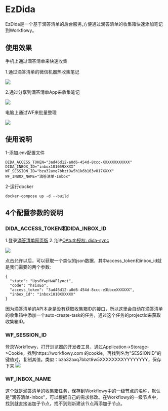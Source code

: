 # EzDida

EzDida是一个基于滴答清单的后台服务,方便通过滴答清单的收集箱快速添加笔记到Workflowy。

## 使用效果

手机上通过滴答清单来快速收集

1.通过滴答清单的微信机器热收集笔记

![](https://yupic.oss-cn-shanghai.aliyuncs.com/telegram-cloud-photo-size-5-6260400749796245667-y.jpg?x-oss-process=image/resize,w_200,limit_0)

2.通过分享到滴答清单App来收集笔记

![](https://yupic.oss-cn-shanghai.aliyuncs.com/telegram-cloud-photo-size-5-6260400749796245666-y.jpg?x-oss-process=image/resize,w_200,limit_0)

电脑上通过WF来批量整理

![](https://yupic.oss-cn-shanghai.aliyuncs.com/202406021739730.png?x-oss-process=image/resize,w_600,limit_0)

## 使用说明

1-添加.env配置文件

```
DIDA_ACCESS_TOKEN="3ad46d12-a0d6-454d-8ccc-XXXXXXXXXXXX"
DIDA_INBOX_ID="inbox101059XXXX"
WF_SESSION_ID="bza32axq7bbzt9w5h1k6b163v017XXXX"
WF_INBOX_NAME="滴答清单-Inbox"
```

2-运行docker

```
docker-compose up -d --build
```

## 4个配置参数的说明

### DIDA_ACCESS_TOKEN和DIDA_INBOX_ID

1.登录[滴答清单网页版](https://dida365.com/webapp)
2.允许[OAtuth授权: dida-sync](https://dida365.com/oauth/authorize?scope=tasks:write%20tasks:read&client_id=13TIYIw0ik1FxqLREs&state=Ups0YwpHwWF1yoct&redirect_uri=https://fastapi.fishyer.com/dida/redirect_uri&response_type=code )

![](https://yupic.oss-cn-shanghai.aliyuncs.com/202405211959727.png)

点击允许以后，可以获取一个类似的json数据，其中access_token和inbox_id就是我们需要的两个参数:
```
{
  "state": "Ups0YwpHwWF1yoct",
  "code": "hsisEo",
  "access_token": "3ad46d12-a0d6-454d-8ccc-e3bbceXXXXXX",
  "inbox_id": "inbox1010XXXXXX"
}
```
因为滴答清单的API本身是没有获取收集箱ID的接口，所以这里会自动在滴答清单的收集箱中添加一个auto-create-task的任务，通过这个任务的projectId来获取收集箱ID。

### WF_SESSION_ID

登录Workflowy，打开浏览器的开发者工具，通过Application->Storage->Cookie，找到https://workflowy.com 的cookie，再找到名为"SESSIONID"的键值对，复制其值。类似：bza32axq7bbzt9w5XXXXXXXXYYYYYYYY，保存下来
![](https://yupic.oss-cn-shanghai.aliyuncs.com/202405212006101.png)

### WF_INBOX_NAME

这个就是滴答清单的收集箱任务，保存到Workflowy中的一级节点的名称，默认是"滴答清单-Inbox"，可以根据自己的需求修改。在Workflowy的一级节点中，找到就直接追加子节点，找不到则新建该节点再添加子节点。